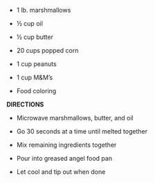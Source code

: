 -   1 lb. marshmallows

-   ½ cup oil

-   ½ cup butter

-   20 cups popped corn

-   1 cup peanuts

-   1 cup M&M’s

-   Food coloring

**DIRECTIONS**

-   Microwave marshmallows, butter, and oil

-   Go 30 seconds at a time until melted together

-   Mix remaining ingredients together

-   Pour into greased angel food pan

-   Let cool and tip out when done
